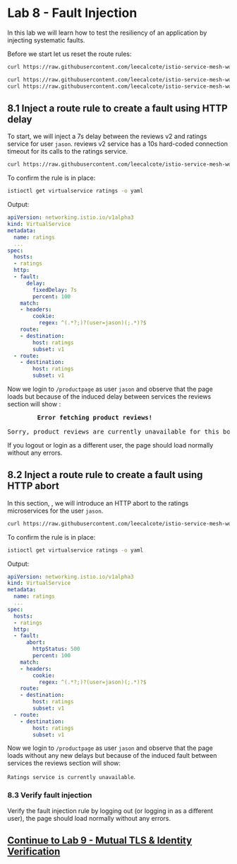 # Lab 8 - Fault Injection

In this lab we will learn how to test the resiliency of an application by injecting systematic faults.

Before we start let us reset the route rules:
```sh
curl https://raw.githubusercontent.com/leecalcote/istio-service-mesh-workshop/master/deployment_files/istio-0.8.0/route-rule-all-v1.yaml | istioctl delete -f - 

curl https://raw.githubusercontent.com/leecalcote/istio-service-mesh-workshop/master/deployment_files/istio-0.8.0/route-rule-all-v1.yaml | istioctl create -f - 
curl https://raw.githubusercontent.com/leecalcote/istio-service-mesh-workshop/master/deployment_files/istio-0.8.0/route-rule-reviews-test-v2.yaml | istioctl replace -f - 
```

## 8.1 Inject a route rule to create a fault using HTTP delay

To start, we will inject a 7s delay between the reviews v2 and ratings service for user `jason`. reviews v2 service has a 10s hard-coded connection timeout for its calls to the ratings service.

```sh
curl https://raw.githubusercontent.com/leecalcote/istio-service-mesh-workshop/master/deployment_files/istio-0.8.0/route-rule-ratings-test-delay.yaml | istioctl replace -f - 
```


To confirm the rule is in place:
```sh
istioctl get virtualservice ratings -o yaml
```
Output:
```yaml
apiVersion: networking.istio.io/v1alpha3
kind: VirtualService
metadata:
  name: ratings
  ...
spec:
  hosts:
  - ratings
  http:
  - fault:
      delay:
        fixedDelay: 7s
        percent: 100
    match:
    - headers:
        cookie:
          regex: ^(.*?;)?(user=jason)(;.*)?$
    route:
    - destination:
        host: ratings
        subset: v1
  - route:
    - destination:
        host: ratings
        subset: v1
```

Now we login to `/productpage` as user `jason` and observe that the page loads but because of the induced delay between services the reviews section will show :

<pre>
        <b>Error fetching product reviews!</b>

Sorry, product reviews are currently unavailable for this book.
</pre>

If you logout or login as a different user, the page should load normally without any errors.

## 8.2 Inject a route rule to create a fault using HTTP abort

In this section, , we will introduce an HTTP abort to the ratings microservices for the user `jason`.

```sh
curl https://raw.githubusercontent.com/leecalcote/istio-service-mesh-workshop/master/deployment_files/istio-0.8.0/route-rule-ratings-test-abort.yaml | istioctl replace -f - 
```

To confirm the rule is in place:
```sh
istioctl get virtualservice ratings -o yaml
```
Output:
```yaml
apiVersion: networking.istio.io/v1alpha3
kind: VirtualService
metadata:
  name: ratings
  ...
spec:
  hosts:
  - ratings
  http:
  - fault:
      abort:
        httpStatus: 500
        percent: 100
    match:
    - headers:
        cookie:
          regex: ^(.*?;)?(user=jason)(;.*)?$
    route:
    - destination:
        host: ratings
        subset: v1
  - route:
    - destination:
        host: ratings
        subset: v1
```

Now we login to `/productpage` as user `jason` and observe that the page loads without any new delays but because of the induced fault between services the reviews section will show:

 `Ratings service is currently unavailable`.

### 8.3 Verify fault injection
Verify the fault injection rule by logging out (or logging in as a different user), the page should load normally without any errors.


## [Continue to Lab 9 - Mutual TLS & Identity Verification](../lab-9/README.md)
